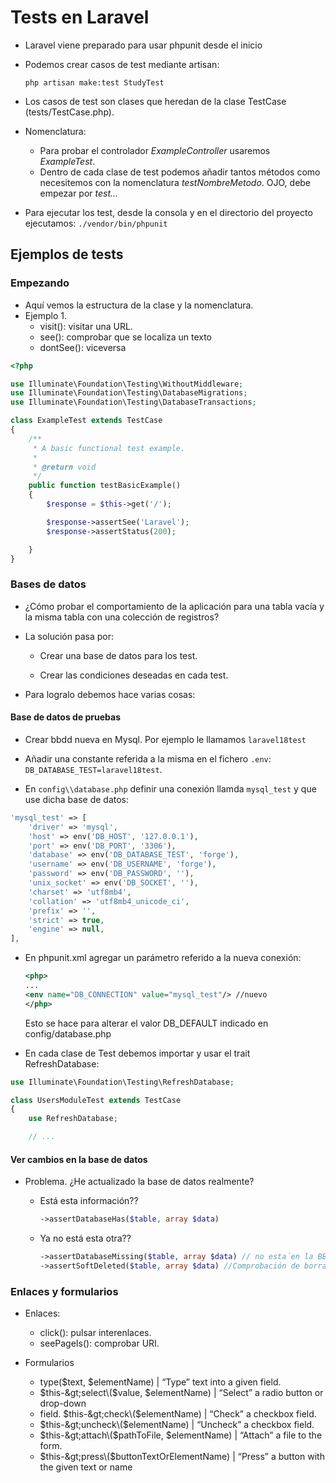 # Tests en Laravel

* Laravel viene preparado para usar phpunit desde el inicio
* Podemos crear casos de test mediante artisan:

  `php artisan make:test StudyTest`

* Los casos de test son clases que heredan de la clase TestCase \(tests/TestCase.php\).

* Nomenclatura:

  * Para probar el controlador _ExampleController_ usaremos _ExampleTest_.
  * Dentro de cada clase de test podemos añadir tantos métodos como necesitemos con la nomenclatura _testNombreMetodo_. OJO, debe empezar por _test..._

* Para ejecutar los test, desde la consola y en el directorio del proyecto ejecutamos: `./vendor/bin/phpunit`

## Ejemplos de tests

### Empezando

* Aquí vemos la estructura de la clase y la nomenclatura.
* Ejemplo 1.
  * visit\(\): visitar una URL.
  * see\(\): comprobar que se localiza un texto
  * dontSee\(\): viceversa

```php
<?php

use Illuminate\Foundation\Testing\WithoutMiddleware;
use Illuminate\Foundation\Testing\DatabaseMigrations;
use Illuminate\Foundation\Testing\DatabaseTransactions;

class ExampleTest extends TestCase
{
    /**
     * A basic functional test example.
     *
     * @return void
     */
    public function testBasicExample()
    {
        $response = $this->get('/');

        $response->assertSee('Laravel');
        $response->assertStatus(200);

    }
}
```
### Bases de datos

* ¿Cómo probar el comportamiento de la aplicación para una tabla vacía y la misma tabla con una colección de registros?

* La solución pasa por:

  * Crear una base de datos para los test.

  * Crear las condiciones deseadas en cada test.

* Para logralo debemos hace varias cosas:

#### Base de datos de pruebas

* Crear bbdd nueva en Mysql. Por ejemplo le llamamos `laravel18test`

* Añadir una constante referida a la misma en el fichero `.env`: `DB_DATABASE_TEST=laravel18test`.

* En `config\\database.php` definir una conexión llamda `mysql_test` y que use dicha base de datos:

```php
'mysql_test' => [
    'driver' => 'mysql',
    'host' => env('DB_HOST', '127.0.0.1'),
    'port' => env('DB_PORT', '3306'),
    'database' => env('DB_DATABASE_TEST', 'forge'),
    'username' => env('DB_USERNAME', 'forge'),
    'password' => env('DB_PASSWORD', ''),
    'unix_socket' => env('DB_SOCKET', ''),
    'charset' => 'utf8mb4',
    'collation' => 'utf8mb4_unicode_ci',
    'prefix' => '',
    'strict' => true,
    'engine' => null,
],
```

* En phpunit.xml agregar un parámetro referido a la nueva conexión:

  ```xml
  <php>
  ...
  <env name="DB_CONNECTION" value="mysql_test"/> //nuevo
  </php>
  ```

  Esto se hace para alterar el valor DB\_DEFAULT indicado en config/database.php

* En cada clase de Test debemos importar y usar el trait RefreshDatabase:

```php
use Illuminate\Foundation\Testing\RefreshDatabase;

class UsersModuleTest extends TestCase
{
    use RefreshDatabase;

    // ...
```




#### Ver cambios en la base de datos

* Problema. ¿He actualizado la base de datos realmente?

  * Está esta información??
    ```php
    ->assertDatabaseHas($table, array $data)
    ```
  * Ya no está esta otra??

    ```php
    ->assertDatabaseMissing($table, array $data) // no esta´en la BBDD
    ->assertSoftDeleted($table, array $data) //Comprobación de borrado "blando", no explicado.
    ```





### Enlaces y formularios

* Enlaces:

  * click\(\): pulsar interenlaces.
  * seePageIs\(\): comprobar URI.

* Formularios

  * type\($text, $elementName\) \| “Type” text into
    a given field.
  * $this-&gt;select\($value, $elementName\) \| “Select” a radio button or drop-down
  * field. $this-&gt;check\($elementName\) \| “Check” a checkbox field.
  * $this-&gt;uncheck\($elementName\)
    \| “Uncheck” a checkbox field.
  * $this-&gt;attach\($pathToFile, $elementName\) \| “Attach” a file to the
    form.
  * $this-&gt;press\($buttonTextOrElementName\) \| “Press” a button with the given text or name

